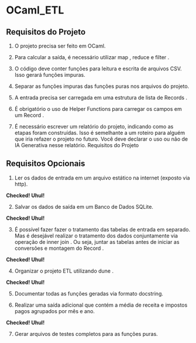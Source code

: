 # OCaml_ETL

## Requisitos do Projeto

1. O projeto precisa ser feito em OCaml.

2. Para calcular a saída, é necessário utilizar map , reduce e filter .

3. O código deve conter funções para leitura e escrita de arquivos CSV. Isso gerará funções
impuras.

4. Separar as funções impuras das funções puras nos arquivos do projeto.

5. A entrada precisa ser carregada em uma estrutura de lista de Records .

6. É obrigatório o uso de Helper Functions para carregar os campos em um Record .

7. É necessário escrever um relatório do projeto, indicando como as etapas foram construídas. Isso
é semelhante a um roteiro para alguém que iria refazer o projeto no futuro. Você deve declarar o
uso ou não de IA Generativa nesse relatório.
Requisitos do Projeto


## Requisitos Opcionais

1. Ler os dados de entrada em um arquivo estático na internet (exposto via http). 

**Checked! Uhul!**

2. Salvar os dados de saída em um Banco de Dados SQLite.

**Checked! Uhul!**


3. É possível fazer fazer o tratamento das tabelas de entrada em separado. Mas é desejável realizar
o tratamento dos dados conjuntamente via operação de inner join . Ou seja, juntar as tabelas
antes de iniciar as conversões e montagem do Record .

**Checked! Uhul!**

4. Organizar o projeto ETL utilizando dune .

**Checked! Uhul!**

5. Documentar todas as funções geradas via formato docstring.



6. Realizar uma saída adicional que contém a média de receita e impostos pagos agrupados por mês e ano.

**Checked! Uhul!**


7. Gerar arquivos de testes completos para as funções puras.

